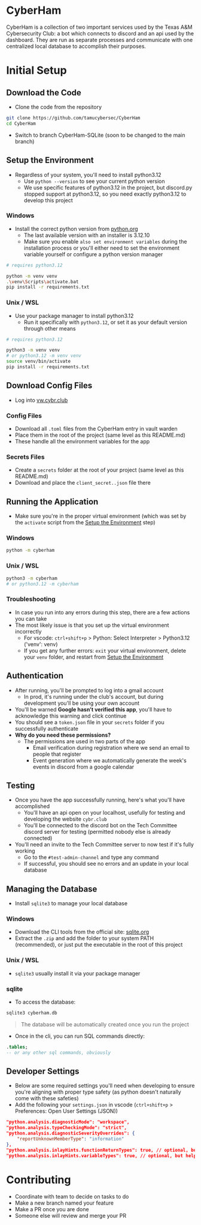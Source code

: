 # CyberHam

CyberHam is a collection of two important services used by the Texas A&M Cybersecurity Club: a bot which connects to discord and an api used by the dashboard. They are run as separate processes and communicate with one centralized local database to accomplish their purposes.

# Initial Setup

## Download the Code

-   Clone the code from the repository

```bash
git clone https://github.com/tamucybersec/CyberHam
cd CyberHam
```

-   Switch to branch CyberHam-SQLite (soon to be changed to the main branch)

## Setup the Environment

-   Regardless of your system, you'll need to install python3.12
    -   Use `python --version` to see your current python version
    -   We use specific features of python3.12 in the project, but discord.py stopped support at python3.12, so you need exactly python3.12 to develop this project

### Windows

-   Install the correct python version from [python.org](https://www.python.org/downloads/release/python-31210/)
    -   The last available version with an installer is 3.12.10
    -   Make sure you enable `also set environment variables` during the installation process or you'll either need to set the environment variable yourself or configure a python version manager

```bash
# requires python3.12

python -m venv venv
.\venv\Scripts\activate.bat
pip install -r requirements.txt
```

### Unix / WSL

-   Use your package manager to install python3.12
    -   Run it specifically with `python3.12`, or set it as your default version through other means

```bash
# requires python3.12

python3 -m venv venv
# or python3.12 -m venv venv
source venv/bin/activate
pip install -r requirements.txt
```

## Download Config Files

-   Log into [vw.cybr.club](https://vw.cybr.club)

### Config Files

-   Download all `.toml` files from the CyberHam entry in vault warden
-   Place them in the root of the project (same level as this README.md)
-   These handle all the environment variables for the app

### Secrets Files

-   Create a `secrets` folder at the root of your project (same level as this README.md)
-   Download and place the `client_secret..json` file there

## Running the Application

-   Make sure you're in the proper virtual environment (which was set by the `activate` script from the [Setup the Environment](#setup-the-environment) step)

### Windows

```bash
python -m cyberham
```

### Unix / WSL

```bash
python3 -m cyberham
# or python3.12 -m cyberham
```

### Troubleshooting

-   In case you run into any errors during this step, there are a few actions you can take
-   The most likely issue is that you set up the virtual environment incorrectly
    -   For vscode: `ctrl+shift+p` > Python: Select Interpreter > Python3.12 ('venv': venv)
    -   If you get any further errors: `exit` your virtual environment, delete your `venv` folder, and restart from [Setup the Environment](#setup-the-environment)

## Authentication

-   After running, you'll be prompted to log into a gmail account
    -   In prod, it's running under the club's account, but during development you'll be using your own account
-   You'll be warned **Google hasn’t verified this app**, you'll have to acknowledge this warning and click continue
-   You should see a `token.json` file in your `secrets` folder if you successfully authenticate
-   **Why do you need these permissions?**
    -   The permissions are used in two parts of the app
        -   Email verification during registration where we send an email to people that register
        -   Event generation where we automatically generate the week's events in discord from a google calendar

## Testing

-   Once you have the app successfully running, here's what you'll have accomplished
    -   You'll have an api open on your localhost, usefully for testing and developing the website `cybr.club`
    -   You'll be connected to the discord bot on the Tech Committee discord server for testing (permitted nobody else is already connected)
-   You'll need an invite to the Tech Committee server to now test if it's fully working
    -   Go to the `#test-admin-channel` and type any command
    -   If successful, you should see no errors and an update in your local database

## Managing the Database

-   Install `sqlite3` to manage your local database

### Windows

-   Download the CLI tools from the official site: [sqlite.org](https://sqlite.org/download.html)
-   Extract the `.zip` and add the folder to your system PATH (recommended), or just put the executable in the root of this project

### Unix / WSL

-   `sqlite3` usually install it via your package manager

### sqlite

-   To access the database:

```bash
sqlite3 cyberham.db
```

> The database will be automatically created once you run the project

-   Once in the cli, you can run SQL commands directly:

```sql
.tables;
-- or any other sql commands, obviously
```

## Developer Settings

-   Below are some required settings you'll need when developing to ensure you're aligning with proper type safety (as python doesn't naturally come with these safeties)
-   Add the following your `settings.json` in vscode (`ctrl+shift+p` > Preferences: Open User Settings (JSON))

```json
"python.analysis.diagnosticMode": "workspace",
"python.analysis.typeCheckingMode": "strict",
"python.analysis.diagnosticSeverityOverrides": {
    "reportUnknownMemberType": "information"
},
"python.analysis.inlayHints.functionReturnTypes": true, // optional, but helpful
"python.analysis.inlayHints.variableTypes": true, // optional, but helpful
```

# Contributing

-   Coordinate with team to decide on tasks to do
-   Make a new branch named your feature
-   Make a PR once you are done
-   Someone else will review and merge your PR
